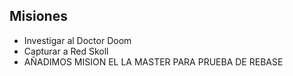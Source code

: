 ## Misiones

* Investigar al Doctor Doom
* Capturar a Red Skoll
* AÑADIMOS MISION EL LA MASTER PARA PRUEBA DE REBASE
